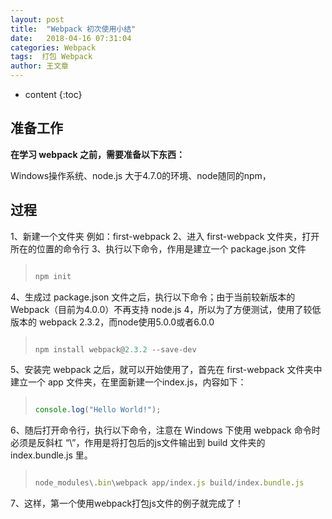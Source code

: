 ```yaml
---
layout: post
title:  "Webpack 初次使用小结"
date:   2018-04-16 07:31:04
categories: Webpack
tags:  打包 Webpack
author: 王文章
---
```


* content
{:toc}



## 准备工作

**在学习 webpack 之前，需要准备以下东西：**

Windows操作系统、node.js 大于4.7.0的环境、node随同的npm，

## 过程

1、新建一个文件夹 例如：first-webpack
2、进入 first-webpack 文件夹，打开所在的位置的命令行
3、执行以下命令，作用是建立一个 package.json 文件

> ```js
> 
> npm init
> 
> ```

4、生成过 package.json 文件之后，执行以下命令；由于当前较新版本的Webpack（目前为4.0.0）不再支持 node.js 4，所以为了方便测试，使用了较低版本的 webpack 2.3.2，而node使用5.0.0或者6.0.0

> ```js
> 
> npm install webpack@2.3.2 --save-dev
> 
> ```

5、安装完 webpack 之后，就可以开始使用了，首先在 first-webpack 文件夹中建立一个 app 文件夹，在里面新建一个index.js，内容如下：

> ```js
> 
> console.log("Hello World!");
> 
> ```

6、随后打开命令行，执行以下命令，注意在 Windows 下使用 webpack 命令时必须是反斜杠 “\”，作用是将打包后的js文件输出到 build 文件夹的 index.bundle.js 里。

> ```js
> 
> node_modules\.bin\webpack app/index.js build/index.bundle.js
> 
> ```

7、这样，第一个使用webpack打包js文件的例子就完成了！









